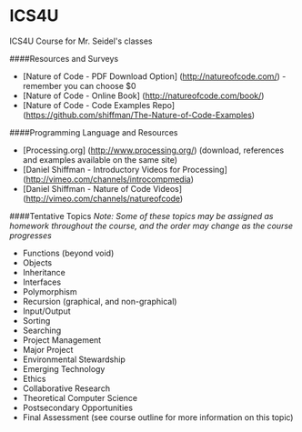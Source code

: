 ICS4U
=====

ICS4U Course for Mr. Seidel's classes

####Resources and Surveys
* [Nature of Code - PDF Download Option] (http://natureofcode.com/) - remember you can choose $0
* [Nature of Code - Online Book] (http://natureofcode.com/book/)
* [Nature of Code - Code Examples Repo] (https://github.com/shiffman/The-Nature-of-Code-Examples)

####Programming Language and Resources
* [Processing.org] (http://www.processing.org/) (download, references and examples available on the same site)
* [Daniel Shiffman - Introductory Videos for Processing] (http://vimeo.com/channels/introcompmedia)
* [Daniel Shiffman - Nature of Code Videos] (http://vimeo.com/channels/natureofcode)

####Tentative Topics
_Note: Some of these topics may be assigned as homework throughout the course, and the order may change as the course progresses_
* Functions (beyond void)
* Objects
* Inheritance
* Interfaces
* Polymorphism
* Recursion (graphical, and non-graphical)
* Input/Output
* Sorting
* Searching
* Project Management
* Major Project
* Environmental Stewardship
* Emerging Technology
* Ethics
* Collaborative Research
* Theoretical Computer Science
* Postsecondary Opportunities
* Final Assessment (see course outline for more information on this topic)
